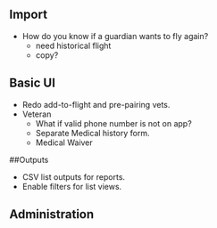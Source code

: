 ## Import

* How do you know if a guardian wants to fly again?
  * need historical flight 
  * copy?

## Basic UI

* Redo add-to-flight and pre-pairing vets.
* Veteran
  * What if valid phone number is not on app?
  * Separate Medical history form.
  * Medical Waiver

##Outputs

* CSV list outputs for reports.
* Enable filters for list views.

## Administration
